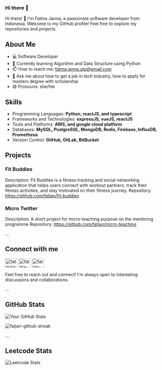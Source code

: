 ### Hi there 👋

<!--
**fatjan/fatjan** is a ✨ _special_ ✨ repository because its `README.md` (this file) appears on your GitHub profile.

Here are some ideas to get you started:

- 🔭 I’m currently working on ...
- 🌱 I’m currently learning ...
- 👯 I’m looking to collaborate on ...
- 🤔 I’m looking for help with ...
- 💬 Ask me about ...
- 📫 How to reach me: ...
- 😄 Pronouns: ...
- ⚡ Fun fact: ...
-->

Hi there! 👋 I'm Fatma Janna, a passionate software developer from Indonesia. Welcome to my GitHub profile! Feel free to explore my repositories and projects. 

## About Me

- 💻 Software Developer
- 🌱 Currently learning Algorithm and Data Structure using Python
- 📫 How to reach me: fatma.janna.utp@gmail.com
- 💬 Ask me about how to get a job in tech industry, how to apply for masters degree with scholarship
- 😄 Pronouns: she/her

## Skills

- Programming Languages: **Python, reactJS, and typescript**
- Frameworks and Technologies: **expressJS, vueJS, reactJS**
- Tools and Platforms: **AWS, and  google cloud platform**
- Databases: **MySQL, PostgreSQL, MongoDB, Redis, Firebase, InfluxDB, Prometheus**
- Version Control: **GitHub, GitLab, BitBucket**

## Projects

### Fit Buddies

Description: Fit Buddies is a fitness tracking and social networking application that helps users connect with workout partners, track their fitness activities, and stay motivated on their fitness journey.
Repository: https://github.com/fatjan/fit-buddies

### Micro Twitter

Description: A short project for micro-teaching purpose on the mentoring programme
Repository: https://github.com/fatjan/micro-teaching

...
## Connect with me
<a href="https://twitter.com/fatmajanna" target="blank"><img align="center" src="https://raw.githubusercontent.com/rahuldkjain/github-profile-readme-generator/master/src/images/icons/Social/twitter.svg" alt="fatmajanna-twitter-profile" height="30" width="40" /></a>
<a href="https://linkedin.com/in/fatma-janna-79803475" target="blank"><img align="center" src="https://raw.githubusercontent.com/rahuldkjain/github-profile-readme-generator/master/src/images/icons/Social/linked-in-alt.svg" alt="fatma-janna-79803475-linkedin-profile" height="30" width="40" /></a>
<a href="https://www.leetcode.com/fatjan" target="blank"><img align="center" src="https://raw.githubusercontent.com/rahuldkjain/github-profile-readme-generator/master/src/images/icons/Social/leet-code.svg" alt="fatjan-leetcode" height="30" width="40" /></a>
</p>

Feel free to reach out and connect! I'm always open to interesting discussions and collaborations.

...

## GitHub Stats

![Your GitHub Stats](https://github-readme-stats.vercel.app/api?username=fatjan&show_icons=true&theme=dark)

<p><img align="center" src="https://github-readme-streak-stats.herokuapp.com/?user=fatjan&theme=default" alt="fatjan-github-streak" /></p>

...

## Leetcode Stats

![Leetcode Stats](https://leetcard.jacoblin.cool/fatjan?ext=contest)

